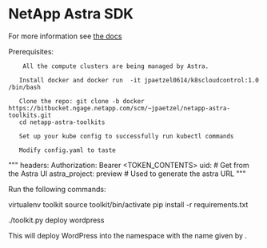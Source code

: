 # NetApp Astra SDK

For more information see [the docs](./docs)

Prerequisites:

        All the compute clusters are being managed by Astra.

       Install docker and docker run  -it jpaetzel0614/k8scloudcontrol:1.0 /bin/bash

       Clone the repo: git clone -b docker https://bitbucket.ngage.netapp.com/scm/~jpaetzel/netapp-astra-toolkits.git
       cd netapp-astra-toolkits

       Set up your kube config to successfully run kubectl commands

       Modify config.yaml to taste

"""
headers:
  Authorization: Bearer <TOKEN_CONTENTS>
uid: <REDACTED> # Get from the Astra UI
astra_project: preview # Used to generate the astra URL
"""

Run the following commands:

virtualenv toolkit
source toolkit/bin/activate
pip install -r requirements.txt

./toolkit.py deploy wordpress <appname> <namespacename>

This will deploy WordPress into the namespace <namespace> with the name
given by <appname>.
